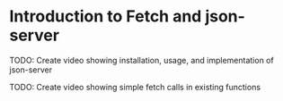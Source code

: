 # Introduction to Fetch and json-server

TODO: Create video showing installation, usage, and implementation of json-server

TODO: Create video showing simple fetch calls in existing functions